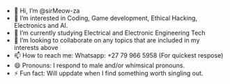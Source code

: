 - 👋 Hi, I’m @sirMeow-za
- 👀 I’m interested in Coding, Game development, Ethical Hacking, Electronics and AI.
- 🌱 I’m currently studying Electrical and Electronic Engineering Tech
- 💞️ I’m looking to collaborate on any topics that are included in my interests above
- 📫 How to reach me: Whatsapp: +27 79 966 5958 (For quickest respose)
- 😄 Pronouns: I respond to male and/or whimsical pronouns.
- ⚡ Fun fact: Will uppdate when I find something worth singling out.

<!---
sirMeow-za/sirMeow-za is a ✨ special ✨ repository because its `README.md` (this file) appears on your GitHub profile.
You can click the Preview link to take a look at your changes.
--->
